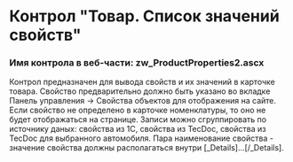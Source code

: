 ﻿---
description: 2.4.9.3
---
# Контрол "Товар. Список значений свойств"
### Имя контрола в веб-части: zw_ProductProperties2.ascx
Контрол предназначен для вывода свойств и их значений в карточке товара. Свойство предварительно должно быть указано во вкладке Панель управления -> Свойства объектов для отображения на сайте.
Если свойство не определено в карточке номенклатуры, то оно не будет отображаться на странице. Записи можно сгруппировать по источнику даных: свойства из 1С, свойства из TecDoc, свойства из TecDoc для выбранного автомобиля. 
Пара наименование свойства - значение свойства должны располагаться внутри [_Details]...[/_Details]. 
